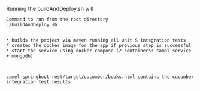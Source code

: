 Running the buildAndDeploy.sh will


    Command to run from the root directory
    ./buildAndDeploy.sh
    
    
    * builds the project via maven running all unit & integration tests
    * creates the docker image for the app if previous step is successful
    * start the service using docker-compose (2 containers: camel service + mongodb) 
    
    
    
    camel-springboot-rest/target/cucumber/books.html contains the cucumber integration test results